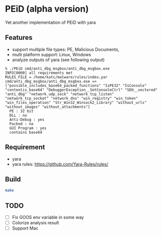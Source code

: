 PEiD (alpha version)
====

Yet another implementation of PEiD with yara 

Features
----
* support multiple file types: PE, Malicious Documents, 
* multi platform support: Linux, Windows
* analyze outputs of yara (see following output)

```
% ./PEiD cmd/anti_dbg_msgbox/anti_dbg_msgbox.exe
INFO[0000] all requirements met                         
RULES_FILE = /home/katc/malware/rules/index.yar
cmd/anti_dbg_msgbox/anti_dbg_msgbox.exe =>
["possible_includes_base64_packed_functions" "IsPE32" "IsConsole" "contentis_base64" "DebuggerException__SetConsoleCtrl" "SEH__vectored" "anti_dbg" "network_udp_sock" "network_tcp_listen" "network_tcp_socket" "network_dns" "win_registry" "win_token" "win_files_operation" "Str_Win32_Winsock2_Library" "without_urls" "without_images" "without_attachments"]
  PE : 32 bit
  DLL : no
  Anti-Debug : yes
  Packed : no
  GUI Program : yes
  contains base64
```


Requirement
----
* yara
* yara rules: https://github.com/Yara-Rules/rules/


Build
----
```bash
make
```


TODO
----
- [ ] Fix GOOS env variable in some way
- [ ] Colorize analysis result
- [ ] Support Mac